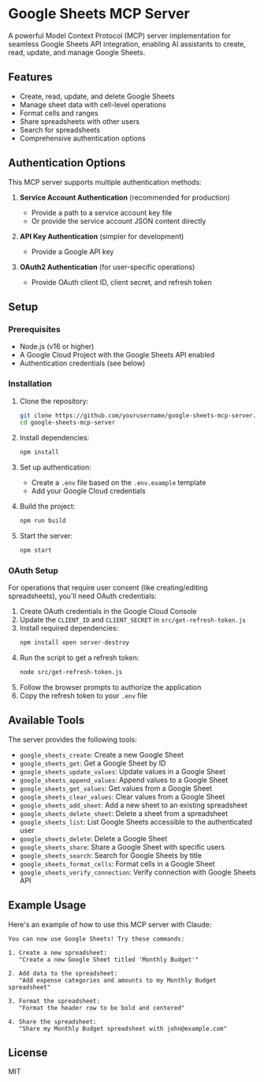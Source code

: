 # Google Sheets MCP Server

A powerful Model Context Protocol (MCP) server implementation for seamless Google Sheets API integration, enabling AI assistants to create, read, update, and manage Google Sheets.

## Features

- Create, read, update, and delete Google Sheets
- Manage sheet data with cell-level operations
- Format cells and ranges
- Share spreadsheets with other users
- Search for spreadsheets
- Comprehensive authentication options

## Authentication Options

This MCP server supports multiple authentication methods:

1. **Service Account Authentication** (recommended for production)
   - Provide a path to a service account key file
   - Or provide the service account JSON content directly

2. **API Key Authentication** (simpler for development)
   - Provide a Google API key

3. **OAuth2 Authentication** (for user-specific operations)
   - Provide OAuth client ID, client secret, and refresh token

## Setup

### Prerequisites

- Node.js (v16 or higher)
- A Google Cloud Project with the Google Sheets API enabled
- Authentication credentials (see below)

### Installation

1. Clone the repository:
   ```bash
   git clone https://github.com/yourusername/google-sheets-mcp-server.git
   cd google-sheets-mcp-server
   ```

2. Install dependencies:
   ```bash
   npm install
   ```

3. Set up authentication:
   - Create a `.env` file based on the `.env.example` template
   - Add your Google Cloud credentials

4. Build the project:
   ```bash
   npm run build
   ```

5. Start the server:
   ```bash
   npm start
   ```

### OAuth Setup

For operations that require user consent (like creating/editing spreadsheets), you'll need OAuth credentials:

1. Create OAuth credentials in the Google Cloud Console
2. Update the `CLIENT_ID` and `CLIENT_SECRET` in `src/get-refresh-token.js`
3. Install required dependencies:
   ```bash
   npm install open server-destroy
   ```
4. Run the script to get a refresh token:
   ```bash
   node src/get-refresh-token.js
   ```
5. Follow the browser prompts to authorize the application
6. Copy the refresh token to your `.env` file

## Available Tools

The server provides the following tools:

- `google_sheets_create`: Create a new Google Sheet
- `google_sheets_get`: Get a Google Sheet by ID
- `google_sheets_update_values`: Update values in a Google Sheet
- `google_sheets_append_values`: Append values to a Google Sheet
- `google_sheets_get_values`: Get values from a Google Sheet
- `google_sheets_clear_values`: Clear values from a Google Sheet
- `google_sheets_add_sheet`: Add a new sheet to an existing spreadsheet
- `google_sheets_delete_sheet`: Delete a sheet from a spreadsheet
- `google_sheets_list`: List Google Sheets accessible to the authenticated user
- `google_sheets_delete`: Delete a Google Sheet
- `google_sheets_share`: Share a Google Sheet with specific users
- `google_sheets_search`: Search for Google Sheets by title
- `google_sheets_format_cells`: Format cells in a Google Sheet
- `google_sheets_verify_connection`: Verify connection with Google Sheets API

## Example Usage

Here's an example of how to use this MCP server with Claude:

```
You can now use Google Sheets! Try these commands:

1. Create a new spreadsheet:
   "Create a new Google Sheet titled 'Monthly Budget'"

2. Add data to the spreadsheet:
   "Add expense categories and amounts to my Monthly Budget spreadsheet"

3. Format the spreadsheet:
   "Format the header row to be bold and centered"

4. Share the spreadsheet:
   "Share my Monthly Budget spreadsheet with john@example.com"
```

## License

MIT
